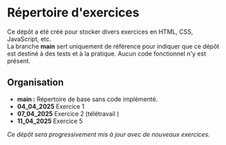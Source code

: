 # Répertoire d'exercices

Ce dépôt a été créé pour stocker divers exercices en HTML, CSS, JavaScript, etc.  
La branche **main** sert uniquement de référence pour indiquer que ce dépôt est destiné à des tests et à la pratique. Aucun code fonctionnel n'y est présent.

## Organisation

- **main :** Répertoire de base sans code implémenté.
- **04_04_2025** Exercice 1
- **07_04_2025** Exercice 2 (télétravail )
- **11_04_2025** Exercice 5

*Ce dépôt sera progressivement mis à jour avec de nouveaux exercices.*